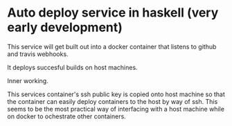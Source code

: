 # Auto deploy service in haskell (very early development)

This service will get built out into a docker container that listens to github and travis webhooks.

It deploys succesful builds on host machines.

Inner working.

This services container's ssh public key is copied onto host machine so that the container can easily deploy containers to the host by way of ssh.
This seems to be the most practical way of interfacing with a host machine while on docker to ochestrate other containers.
